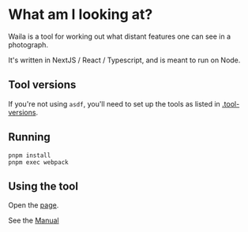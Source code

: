 # What am I looking at?

Waila is a tool for working out what distant features one can see in a photograph.

It's written in NextJS / React / Typescript, and is meant to run on Node.

## Tool versions

If you're not using `asdf`, you'll need to set up the tools as listed in [.tool-versions](./.tool-versions).

## Running

```shell
pnpm install
pnpm exec webpack
```

## Using the tool

Open the [page](./public/index.html).

See the [Manual](./docs/Manual.md)
